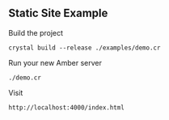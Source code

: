 ## Static Site Example

Build the project

```crystal
crystal build --release ./examples/demo.cr
```
Run your new Amber server
```crystal
./demo.cr
```
Visit
```crystal
http://localhost:4000/index.html
```